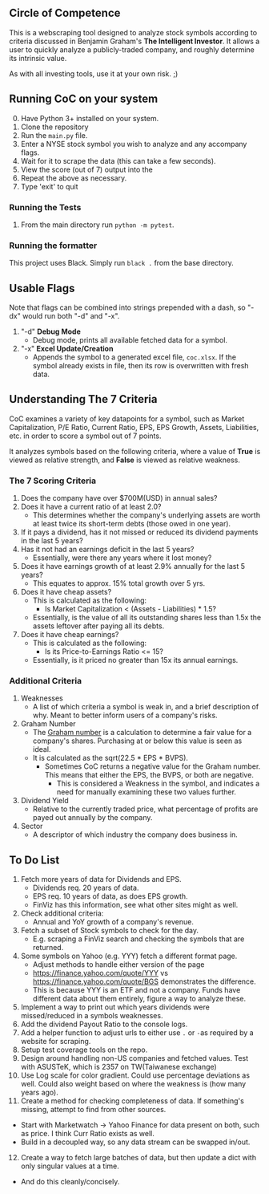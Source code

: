 ## Circle of Competence

This is a webscraping tool designed to analyze stock symbols according to criteria discussed in Benjamin Graham's __The Intelligent Investor__. It allows a user to quickly analyze a publicly-traded company, and roughly determine its intrinsic value.

As with all investing tools, use it at your own risk. ;)

## Running CoC on your system

0. Have Python 3+ installed on your system.
1. Clone the repository
2. Run the `main.py` file.
3. Enter a NYSE stock symbol you wish to analyze and any accompany flags.
4. Wait for it to scrape the data (this can take a few seconds).
5. View the score (out of 7) output into the
6. Repeat the above as necessary.
7. Type 'exit' to quit

### Running the Tests

1. From the main directory run `python -m pytest`.

### Running the formatter

This project uses Black. Simply run `black .` from the base directory.

## Usable Flags

Note that flags can be combined into strings prepended with a dash, so "-dx" would run both "-d" and "-x".

1. "-d" **Debug Mode**
   * Debug mode, prints all available fetched data for a symbol.
2. "-x" **Excel Update/Creation**
   * Appends the symbol to a generated excel file, `coc.xlsx`. If the symbol already exists in file, then its row is overwritten with fresh data.

## Understanding The 7 Criteria

CoC examines a variety of key datapoints for a symbol, such as Market Capitalization, P/E Ratio, Current Ratio, EPS, EPS Growth, Assets, Liabilities, etc. in order to score a symbol out of 7 points.

It analyzes symbols based on the following criteria, where a value of **True** is viewed as relative strength, and **False** is viewed as relative weakness.

### The 7 Scoring Criteria

1. Does the company have over $700M(USD) in annual sales?
2. Does it have a current ratio of at least 2.0?
   * This determines whether the company's underlying assets are worth at least twice its short-term debts (those owed in one year).
3. If it pays a dividend, has it not missed or reduced its dividend payments in the last 5 years?
4. Has it not had an earnings deficit in the last 5 years?
   * Essentially, were there any years where it lost money?
5. Does it have earnings growth of at least 2.9% annually for the last 5 years?
   * This equates to approx. 15% total growth over 5 yrs.
6. Does it have cheap assets?
   * This is calculated as the following:
     * Is Market Capitalization < (Assets - Liabilities) * 1.5?
   * Essentially, is the value of all its outstanding shares less than 1.5x the assets leftover after paying all its debts.
7. Does it have cheap earnings?
   * This is calculated as the following:
     * Is its Price-to-Earnings Ratio <= 15?
   * Essentially, is it priced no greater than 15x its annual earnings.

### Additional Criteria

1. Weaknesses
   * A list of which criteria a symbol is weak in, and a brief description of why. Meant to better inform users of a company's risks.
2. Graham Number
   * The [Graham number](https://en.wikipedia.org/wiki/Graham_number) is a calculation to determine a fair value for a company's shares. Purchasing at or below this value is seen as ideal.
   * It is calculated as the sqrt(22.5 * EPS * BVPS).
     * Sometimes CoC returns a negative value for the Graham number. This means that either the EPS, the BVPS, or both are negative.
       * This is considered a Weakness in the symbol, and indicates a need for manually examining these two values further.
3. Dividend Yield
   * Relative to the currently traded price, what percentage of profits are payed out annually by the company.
4. Sector
   * A descriptor of which industry the company does business in.

## To Do List

1. Fetch more years of data for Dividends and EPS.
   * Dividends req. 20 years of data.
   * EPS req. 10 years of data, as does EPS growth.
   * FinViz has this information, see what other sites might as well.
2. Check additional criteria:
   * Annual and YoY growth of a company's revenue.
3. Fetch a subset of Stock symbols to check for the day.
   * E.g. scraping a FinViz search and checking the symbols that are returned.
4. Some symbols on Yahoo (e.g. YYY) fetch a different format page.
   * Adjust methods to handle either version of the page
   * https://finance.yahoo.com/quote/YYY vs https://finance.yahoo.com/quote/BGS demonstrates the difference.
   * This is because YYY is an ETF and not a company. Funds have different data about them entirely, figure a way to analyze these.
5. Implement a way to print out which years dividends were missed/reduced in a symbols weaknesses.
6. Add the dividend Payout Ratio to the console logs.
7.  Add a helper function to adjust urls to either use `.` or `-`as required by a website for scraping.
8.  Setup test coverage tools on the repo.
9.  Design around handling non-US companies and fetched values. Test with ASUSTeK, which is 2357 on TW(Taiwanese exchange)
10. Use Log scale for color gradient. Could use percentage deviations as well. Could also weight based on where the weakness is (how many years ago).
11. Create a method for checking completeness of data. If something's missing, attempt to find from other sources.
   * Start with Marketwatch -> Yahoo Finance for data present on both, such as price. I think Curr Ratio exists as well.
   * Build in a decoupled way, so any data stream can be swapped in/out.
12. Create a way to fetch large batches of data, but then update a dict with only singular values at a time.
   * And do this cleanly/concisely.